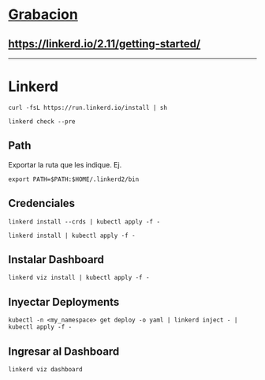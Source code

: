 # [Grabacion]()

## https://linkerd.io/2.11/getting-started/

-------------

# Linkerd
```
curl -fsL https://run.linkerd.io/install | sh

linkerd check --pre
```

## Path

Exportar la ruta que les indique. Ej.
```
export PATH=$PATH:$HOME/.linkerd2/bin
```

## Credenciales
```
linkerd install --crds | kubectl apply -f -

linkerd install | kubectl apply -f -
```

## Instalar Dashboard
```
linkerd viz install | kubectl apply -f -
```

## Inyectar Deployments

```
kubectl -n <my_namespace> get deploy -o yaml | linkerd inject - | kubectl apply -f -
```

## Ingresar al Dashboard
```
linkerd viz dashboard
```
